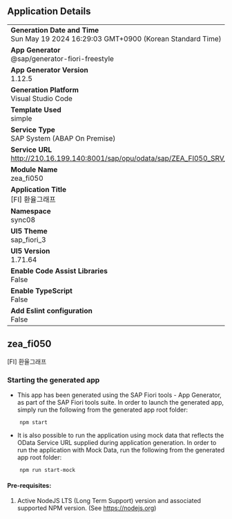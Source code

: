 ## Application Details
|               |
| ------------- |
|**Generation Date and Time**<br>Sun May 19 2024 16:29:03 GMT+0900 (Korean Standard Time)|
|**App Generator**<br>@sap/generator-fiori-freestyle|
|**App Generator Version**<br>1.12.5|
|**Generation Platform**<br>Visual Studio Code|
|**Template Used**<br>simple|
|**Service Type**<br>SAP System (ABAP On Premise)|
|**Service URL**<br>http://210.16.199.140:8001/sap/opu/odata/sap/ZEA_FI050_SRV_01
|**Module Name**<br>zea_fi050|
|**Application Title**<br>[FI] 환율그래프|
|**Namespace**<br>sync08|
|**UI5 Theme**<br>sap_fiori_3|
|**UI5 Version**<br>1.71.64|
|**Enable Code Assist Libraries**<br>False|
|**Enable TypeScript**<br>False|
|**Add Eslint configuration**<br>False|

## zea_fi050

[FI] 환율그래프

### Starting the generated app

-   This app has been generated using the SAP Fiori tools - App Generator, as part of the SAP Fiori tools suite.  In order to launch the generated app, simply run the following from the generated app root folder:

```
    npm start
```

- It is also possible to run the application using mock data that reflects the OData Service URL supplied during application generation.  In order to run the application with Mock Data, run the following from the generated app root folder:

```
    npm run start-mock
```

#### Pre-requisites:

1. Active NodeJS LTS (Long Term Support) version and associated supported NPM version.  (See https://nodejs.org)


